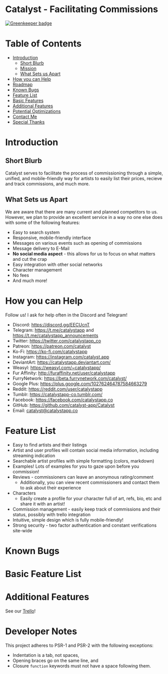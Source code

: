 # Catalyst - Facilitating Commissions

[![Greenkeeper badge](https://badges.greenkeeper.io/catalyst-app/Catalyst.svg)](https://greenkeeper.io/)

# Table of Contents

- [Introduction](#introduction)
  - [Short Blurb](#short-blurb)
  - [Mission](#mission)
  - [What Sets us Apart](#what-sets-us-apart)
- [How you can Help](#how-you-can-help)
- [Roadmap](#roadmap)
- [Known Bugs](#known-bugs)
- [Feature List](#feature-list)
- [Basic Features](#basic-features)
- [Additional Features](#additional-features)
- [Potential Optimizations](#potential-optimizations)
- [Contact Me](#contact-me)
- [Special Thanks](#special-thanks)

# Introduction

## Short Blurb

Catalyst serves to facilitate the process of commissioning through a simple, unified, and mobile-friendly way for artists to easily list their prices, recieve and track commissions, and much more.

## What Sets us Apart

We are aware that there are many current and planned competitors to us.  However, we plan to provide an excellent service in a way no one else does with some of the following features:

* Easy to search system
* Responsive, mobile-friendly interface
* Messages on various events such as opening of commissions
* Message delivery to E-Mail
* **No social media aspect** - this allows for us to focus on what matters and cut the crap
* Easy integration with other social networks
* Character management
* No fees
* And much more!

# How you can Help

Follow us!  I ask for help often in the Discord and Telegram!

- Discord: https://discord.gg/EECUcnT
- Telegram: https://t.me/catalystapp and https://t.me/catalystapp_announcements
- Twitter: https://twitter.com/catalystapp_co
- Patreon: https://patreon.com/catalyst
- Ko-Fi: https://ko-fi.com/catalystapp
- Instagram: https://instagram.com/catalyst.app
- DeviantArt: https://catalystapp.deviantart.com/
- Weasyl: https://weasyl.com/~catalystapp/
- Fur Affinity: http://furaffinity.net/user/catalystapp
- FurryNetwork: https://beta.furrynetwork.com/catalyst/
- Google Plus: https://plus.google.com/102762464787584663279
- Reddit: https://reddit.com/user/catalystapp
- Tumblr: https://catalystapp-co.tumblr.com/
- Facebook: https://facebook.com/catalystapp.co
- GitHub: https://github.com/catalyst-app/Catalyst
- Email: catalyst@catalystapp.co

# Feature List

* Easy to find artists and their listings
* Artist and user profiles will contain social media information, including streaming indication
* Searchable artist profiles with simple formatting (colors, markdown)
* Examples!  Lots of examples for you to gaze upon before you commission!
* Reviews - commissioners can leave an anonymous rating/comment
  * Additionally, you can view recent commissioners and contact them to ask about their experience
* Characters
  * Easily create a profile for your character full of art, refs, bio, etc and share it with an artist!
* Commission management - easily keep track of commissions and their status, possibly with trello integration
* Intuitive, simple design which is fully mobile-friendly!
* Strong security - two factor authentication and constant verifications site-wide

# Known Bugs
# Basic Feature List
# Additional Features

See our [Trello](https://trello.com/b/X37KEv4A/catalyst)!

# Developer Notes

This project adheres to PSR-1 and PSR-2 with the following exceptions:
- Indentation is a tab, not spaces,
- Opening braces go on the same line, and
- Closure `function` keywords must not have a space following them.
